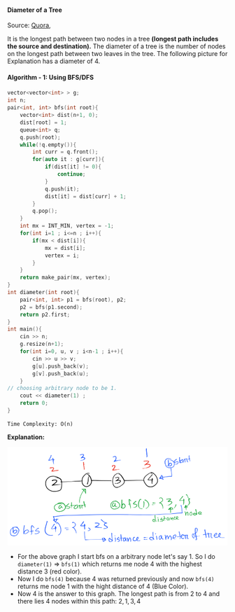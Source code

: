 #### Diameter of a Tree

Source: [Quora](https://www.quora.com/How-do-I-find-the-diameter-of-a-tree),

It is the longest path between two nodes in a tree **(longest path includes the source and destination).** The diameter of a tree is the number of nodes on the longest path between two leaves in the tree. The following picture for Explanation has a diameter of $4$.

#### Algorithm - 1: Using BFS/DFS

```cpp
vector<vector<int> > g;
int n;
pair<int, int> bfs(int root){
    vector<int> dist(n+1, 0);
    dist[root] = 1;
    queue<int> q;
    q.push(root);
    while(!q.empty()){
        int curr = q.front();
        for(auto it : g[curr]){
            if(dist[it] != 0){
                continue;
            }
            q.push(it);
            dist[it] = dist[curr] + 1;
        }
        q.pop();
    }
    int mx = INT_MIN, vertex = -1;
    for(int i=1 ; i<=n ; i++){
        if(mx < dist[i]){
            mx = dist[i];
            vertex = i;
        }
    }
    return make_pair(mx, vertex);
}
int diameter(int root){
    pair<int, int> p1 = bfs(root), p2;
    p2 = bfs(p1.second);
    return p2.first;
}
int main(){
    cin >> n;
    g.resize(n+1);
    for(int i=0, u, v ; i<n-1 ; i++){
        cin >> u >> v;
        g[u].push_back(v);
        g[v].push_back(u);
    }
// choosing arbitrary node to be 1.
    cout << diameter(1) ;
    return 0;
}
```

```
Time Complexity: O(n)
```

**Explanation:**

![](imgMD/img2.png)

- For the above graph I start bfs on a arbitrary node let's say 1. So I do `diameter(1)` $\Rightarrow$ `bfs(1)` which returns me node $4$ with the highest distance 3 (red color).
- Now I do `bfs(4)` because 4 was returned previously and now `bfs(4)` returns me node $1$ with the hight distance of $4$ ($\text{Blue Color}$).
- Now 4 is the answer to this graph. The longest path is from $2$ to $4$ and there lies 4 nodes within this path: $2, 1, 3, 4$
